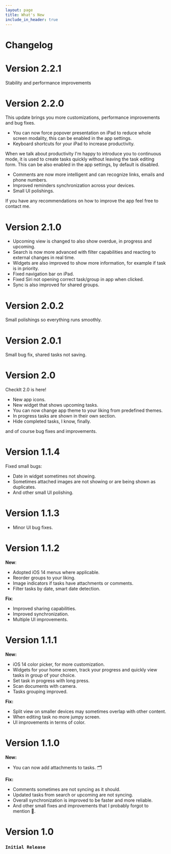 ```yaml
---
layout: page
title: What's New
include_in_header: true
---
```


# Changelog
# **Version 2.2.1**
Stability and performance improvements

# **Version 2.2.0**
This update brings you more customizations, performance improvements and bug fixes.

- You can now force popover presentation on iPad to reduce whole screen modality, this can be enabled in the app settings.
- Keyboard shortcuts for your iPad to increase productivity.

When we talk about productivity I'm happy to introduce you to continuous mode, it is used to create tasks quickly without leaving the task editing form. 
This can be also enabled in the app settings, by default is disabled.

- Comments are now more intelligent and can recognize links, emails and phone numbers.
- Improved reminders synchronization across your devices.
- Small UI polishings.

If you have any recommendations on how to improve the app feel free to contact me.

# **Version 2.1.0**
- Upcoming view is changed to also show overdue, in progress and upcoming.
- Search is now more advanced with filter capabilities and reacting to external changes in real time.
- Widgets are also improved to show more information, for example if task is in priority.
- Fixed navigation bar on iPad.
- Fixed Siri not opening correct task/group in app when clicked.
- Sync is also improved for shared groups. 

# **Version 2.0.2**
Small polishings so everything runs smoothly.

# **Version 2.0.1**
Small bug fix, shared tasks not saving. 

# **Version 2.0**
CheckIt 2.0 is here!

- New app icons.
- New widget that shows upcoming tasks.
- You can now change app theme to your liking from predefined themes.
- In progress tasks are shown in their own section.
- Hide completed tasks, I know, finally.

and of course bug fixes and improvements.

# **Version 1.1.4**
Fixed small bugs:
  - Date in widget sometimes not showing.
  - Sometimes attached images are not showing or are being shown as duplicates.
  - And other small UI polishing.
  
# **Version 1.1.3**
- Minor UI bug fixes.

# **Version 1.1.2**
**New**:
  - Adopted iOS 14 menus where applicable.
  - Reorder groups to your liking.
  - Image indicators if tasks have attachments or comments.
  - Filter tasks by date, smart date detection.

**Fix**:
  - Improved sharing capabilities.
  - Improved synchronization.
  - Multiple UI improvements.  

# **Version 1.1.1**
**New:**
  - iOS 14 color picker, for more customization.
  - Widgets for your home screen, track your progress and quickly view tasks in group of your choice.
  - Set task in progress with long press.
  - Scan documents with camera.
  - Tasks grouping improved.
 
**Fix:**
  - Split view on smaller devices may sometimes overlap with other content.
  - When editing task no more jumpy screen.
  - UI improvements in terms of color. 
  
# **Version 1.1.0**  
**New:**
- You can now add attachments to tasks. 🗂

**Fix:**
- Comments sometimes are not syncing as it should.
- Updated tasks from search or upcoming are not syncing.
- Overall synchronization is improved to be faster and more reliable.
- And other small fixes and improvements that I probably forgot to mention 🐞.

# **Version 1.0**
### `Initial Release`
